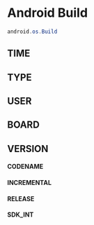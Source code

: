 # Android Build 

```java
android.os.Build
```

## TIME

## TYPE

## USER

## BOARD


## VERSION

#### CODENAME
#### INCREMENTAL
#### RELEASE
#### SDK_INT